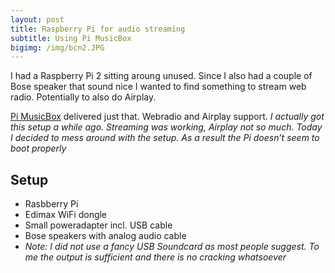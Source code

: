 ```yaml
---
layout: post
title: Raspberry Pi for audio streaming
subtitle: Using Pi MusicBox
bigimg: /img/bcn2.JPG
---
```


I had a Raspberry Pi 2 sitting aroung unused. Since I also had a couple of Bose speaker that sound nice I wanted to find something to stream web radio. Potentially to also do Airplay.

[Pi MusicBox](http://www.pimusicbox.com/) delivered just that. Webradio and Airplay support.
_I actually got this setup a while ago. Streaming was working, Airplay not so much. Today I decided to mess around with the setup. As a result the Pi doesn’t seem to boot properly_

## Setup
- Rasbberry Pi
- Edimax WiFi dongle 
- Small poweradapter incl. USB cable
- Bose speakers with analog audio cable
- _Note: I did not use a fancy USB Soundcard as most people suggest. To me the output is sufficient and there is no cracking whatsoever_

